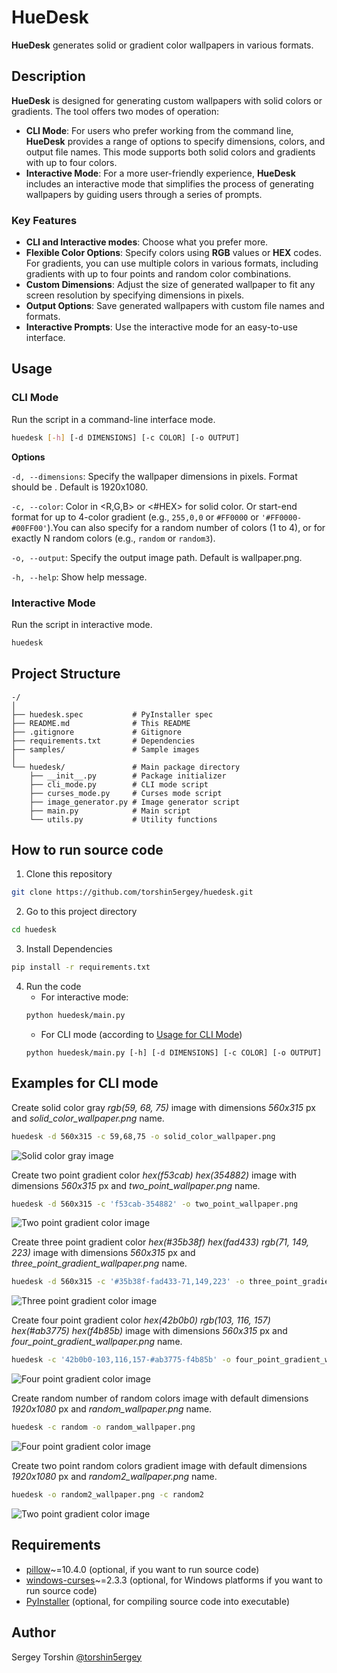 # HueDesk

**HueDesk** generates solid or gradient color wallpapers in various formats.

## Description

**HueDesk** is designed for generating custom wallpapers with solid colors or gradients. The tool offers two modes of operation:
- **CLI Mode**: For users who prefer working from the command line, **HueDesk** provides a range of options to specify dimensions, colors, and output file names. This mode supports both solid colors and gradients with up to four colors.
- **Interactive Mode**: For a more user-friendly experience, **HueDesk** includes an interactive mode that simplifies the process of generating wallpapers by guiding users through a series of prompts.

### Key Features

- **CLI and Interactive modes**: Choose what you prefer more.
- **Flexible Color Options**: Specify colors using **RGB** values or **HEX** codes. For gradients, you can use multiple colors in various formats, including gradients with up to four points and random color combinations.
- **Custom Dimensions**: Adjust the size of generated wallpaper to fit any screen resolution by specifying dimensions in pixels.
- **Output Options**: Save  generated wallpapers with custom file names and formats.
- **Interactive Prompts**: Use the interactive mode for an easy-to-use interface.

## Usage

### CLI Mode

Run the script in a command-line interface mode.
```bash
huedesk [-h] [-d DIMENSIONS] [-c COLOR] [-o OUTPUT]
```
**Options**

`-d, --dimensions`: Specify the wallpaper dimensions in pixels. Format should be <WIDTHxHEIGHT>. Default is 1920x1080.

`-c, --color`: Color in <R,G,B> or <#HEX> for solid color. Or start-end format for up to 4-color gradient (e.g., `255,0,0` or `#FF0000` or `'#FF0000-#00FF00'`).You can also specify <random> for a random number of colors (1 to 4), or <randomN> for exactly N random colors (e.g., `random` or `random3`).

`-o, --output`: Specify the output image path. Default is wallpaper.png.

`-h, --help`: Show help message.

### Interactive Mode

Run the script in interactive mode.
```bash
huedesk
```

## Project Structure

```
-/
│
├── huedesk.spec           # PyInstaller spec
├── README.md              # This README
├── .gitignore             # Gitignore
├── requirements.txt       # Dependencies
├── samples/               # Sample images
│
└── huedesk/               # Main package directory
    ├── __init__.py        # Package initializer
    ├── cli_mode.py        # CLI mode script
    ├── curses_mode.py     # Curses mode script
    ├── image_generator.py # Image generator script
    ├── main.py            # Main script
    └── utils.py           # Utility functions

```

## How to run source code

1. Clone this repository
```bash
git clone https://github.com/torshin5ergey/huedesk.git
```
2. Go to this project directory
```bash
cd huedesk
```
3. Install Dependencies
```bash
pip install -r requirements.txt
```
4. Run the code
    - For interactive mode:
    ```bash
    python huedesk/main.py
    ```
    - For CLI mode (according to [Usage for CLI Mode](#cli-mode))
    ```
    python huedesk/main.py [-h] [-d DIMENSIONS] [-c COLOR] [-o OUTPUT]
    ```

## Examples for CLI mode

Create solid color gray *rgb(59, 68, 75)* image with dimensions *560x315* px and *solid_color_wallpaper.png* name.
```bash
huedesk -d 560x315 -c 59,68,75 -o solid_color_wallpaper.png
```
![Solid color gray image](./samples/solid_color_wallpaper.png)

Create two point gradient color *hex(f53cab) hex(354882)* image with dimensions *560x315* px and *two_point_wallpaper.png* name.
```bash
huedesk -d 560x315 -c 'f53cab-354882' -o two_point_wallpaper.png
```
![Two point gradient color image](./samples/two_point_wallpaper.png)

Create three point gradient color *hex(#35b38f) hex(fad433) rgb(71, 149, 223)* image with dimensions *560x315* px and *three_point_gradient_wallpaper.png* name.
```bash
huedesk -d 560x315 -c '#35b38f-fad433-71,149,223' -o three_point_gradient_wallpaper.png
```
![Three point gradient color image](./samples/three_point_gradient_wallpaper.png)

Create four point gradient color *hex(42b0b0) rgb(103, 116, 157) hex(#ab3775) hex(f4b85b)* image with dimensions *560x315* px and *four_point_gradient_wallpaper.png* name.
```bash
huedesk -c '42b0b0-103,116,157-#ab3775-f4b85b' -o four_point_gradient_wallpaper.png -d 560x315
```
![Four point gradient color image](./samples/four_point_gradient_wallpaper.png)

Create random number of random colors image with default dimensions *1920x1080* px and *random_wallpaper.png* name.
```bash
huedesk -c random -o random_wallpaper.png
```
![Four point gradient color image](./samples/random_wallpaper.png)

Create two point random colors gradient image with default dimensions *1920x1080* px and *random2_wallpaper.png* name.
```bash
huedesk -o random2_wallpaper.png -c random2
```
![Two point gradient color image](./samples/random2_wallpaper.png)

## Requirements

- [pillow](https://pypi.org/project/pillow/)~=10.4.0 (optional, if you want to run source code)
- [windows-curses](https://pypi.org/project/windows-curses/)~=2.3.3 (optional, for Windows platforms if you want to run source code)
- [PyInstaller](https://pypi.org/project/pyinstaller/) (optional, for compiling source code into executable)

## Author

Sergey Torshin [@torshin5ergey](https://github.com/torshin5ergey)
